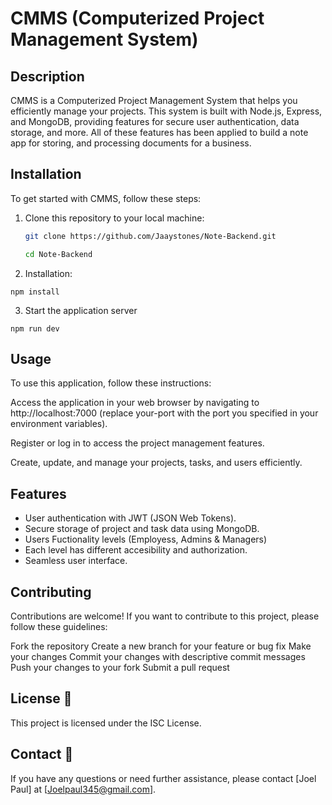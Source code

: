 # CMMS (Computerized Project Management System)


## Description

CMMS is a Computerized Project Management System that helps you efficiently manage your projects. This system is built with Node.js, Express, and MongoDB, providing features for secure user authentication, data storage, and more. All of these features has been applied to build a note app for storing, and processing documents for a business.

## Installation

To get started with CMMS, follow these steps:

1. Clone this repository to your local machine:
   ```bash
   git clone https://github.com/Jaaystones/Note-Backend.git

   cd Note-Backend

   ```

2. Installation:
```
npm install

```
3. Start the application server
```
npm run dev

```
## Usage
To use this application, follow these instructions:

Access the application in your web browser by navigating to http://localhost:7000 
(replace your-port with the port you specified in your environment variables).

Register or log in to access the project management features.

Create, update, and manage your projects, tasks, and users efficiently.

## Features
+ User authentication with JWT (JSON Web Tokens).
+ Secure storage of project and task data using MongoDB.
+ Users Fuctionality levels (Employess, Admins & Managers)
+ Each level has different accesibility and authorization.
+ Seamless user interface.



## Contributing
Contributions are welcome! If you want to contribute to this project, please follow these guidelines:

Fork the repository
Create a new branch for your feature or bug fix
Make your changes
Commit your changes with descriptive commit messages
Push your changes to your fork
Submit a pull request

## License :wrench:
This project is licensed under the ISC License.

## Contact :book:
If you have any questions or need further assistance, please contact [Joel Paul] at [Joelpaul345@gmail.com].
